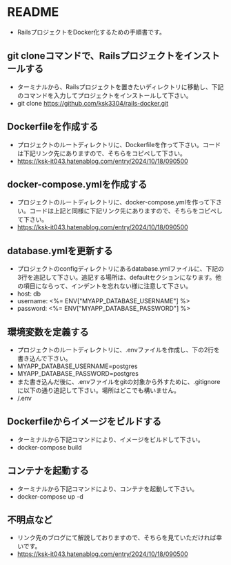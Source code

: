 # README

- RailsプロジェクトをDocker化するための手順書です。

## git cloneコマンドで、Railsプロジェクトをインストールする
- ターミナルから、Railsプロジェクトを置きたいディレクトリに移動し、下記のコマンドを入力してプロジェクトをインストールして下さい。
- git clone https://github.com/ksk3304/rails-docker.git

## Dockerfileを作成する
- プロジェクトのルートディレクトリに、Dockerfileを作って下さい。コードは下記リンク先にありますので、そちらをコピペして下さい。
- https://ksk-it043.hatenablog.com/entry/2024/10/18/090500

## docker-compose.ymlを作成する
- プロジェクトのルートディレクトリに、docker-compose.ymlを作って下さい。コードは上記と同様に下記リンク先にありますので、そちらをコピペして下さい。
- https://ksk-it043.hatenablog.com/entry/2024/10/18/090500

## database.ymlを更新する
- プロジェクトのconfigディレクトリにあるdatabase.ymlファイルに、下記の3行を追記して下さい。追記する場所は、defaultセクションになります。他の項目にならって、インデントを忘れない様に注意して下さい。
- host: db
- username: <%= ENV["MYAPP_DATABASE_USERNAME"] %>
- password: <%= ENV["MYAPP_DATABASE_PASSWORD"] %>

## 環境変数を定義する
- プロジェクトのルートディレクトリに、.envファイルを作成し、下の2行を書き込んで下さい。
- MYAPP_DATABASE_USERNAME=postgres
- MYAPP_DATABASE_PASSWORD=postgres
- また書き込んだ後に、.envファイルをgitの対象から外すために、.gitignoreに以下の通り追記して下さい。場所はどこでも構いません。
- /.env

## Dockerfileからイメージをビルドする
- ターミナルから下記コマンドにより、イメージをビルドして下さい。
- docker-compose build

## コンテナを起動する
- ターミナルから下記コマンドにより、コンテナを起動して下さい。
- docker-compose up -d

## 不明点など
- リンク先のブログにて解説しておりますので、そちらを見ていただければ幸いです。
- https://ksk-it043.hatenablog.com/entry/2024/10/18/090500
